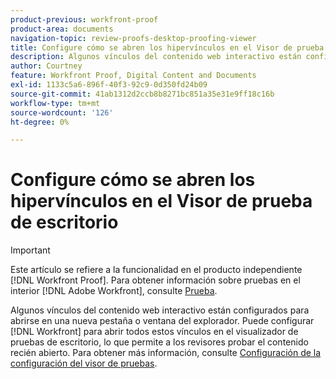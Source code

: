 ```yaml
---
product-previous: workfront-proof
product-area: documents
navigation-topic: review-proofs-desktop-proofing-viewer
title: Configure cómo se abren los hipervínculos en el Visor de prueba de escritorio
description: Algunos vínculos del contenido web interactivo están configurados para abrirse en una nueva pestaña o ventana del explorador. Puede configurar [!DNL Workfront] para abrir todos estos vínculos en el visualizador de pruebas de escritorio, lo que permite a los revisores probar el contenido recién abierto. Para obtener más información, consulte Configuración de la configuración del visor de pruebas.
author: Courtney
feature: Workfront Proof, Digital Content and Documents
exl-id: 1133c5a6-896f-40f3-92c9-0d350fd24b09
source-git-commit: 41ab1312d2ccb8b8271bc851a35e31e9ff18c16b
workflow-type: tm+mt
source-wordcount: '126'
ht-degree: 0%

---
```


# Configure cómo se abren los hipervínculos en el Visor de prueba de escritorio

>[!IMPORTANT]
>
>Este artículo se refiere a la funcionalidad en el producto independiente [!DNL Workfront Proof]. Para obtener información sobre pruebas en el interior [!DNL Adobe Workfront], consulte [Prueba](../../../review-and-approve-work/proofing/proofing.md).

Algunos vínculos del contenido web interactivo están configurados para abrirse en una nueva pestaña o ventana del explorador. Puede configurar [!DNL Workfront] para abrir todos estos vínculos en el visualizador de pruebas de escritorio, lo que permite a los revisores probar el contenido recién abierto. Para obtener más información, consulte [Configuración de la configuración del visor de pruebas](../../../review-and-approve-work/proofing/reviewing-proofs-within-workfront/configure-proofing-viewer-settings.md).

